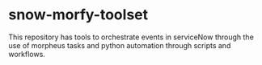 # snow-morfy-toolset
 This repository has tools to orchestrate events in serviceNow through the use of morpheus tasks and python automation through scripts and workflows. 
